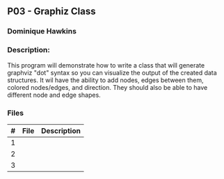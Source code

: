 ## P03 - Graphiz Class
### Dominique Hawkins
### Description:

  This program will demonstrate how to write a class that will generate graphviz "dot" syntax
  so you can visualize the output of the created data structures. 
  It wil have the ability to add nodes, edges between them, colored nodes/edges, and
  direction. They should also be able to have different node and edge shapes.
### Files

|   #   | File     | Description                      |
| :---: | -------- | -------------------------------- |
|   1   ||
|   2   ||
|   3   ||
  
  
